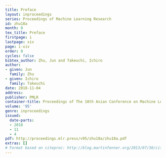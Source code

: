 ```yaml
---
title: Preface
layout: inproceedings
series: Proceedings of Machine Learning Research
id: zhu18a
month: 0
tex_title: Preface
firstpage: i
lastpage: xiv
page: i-xiv
order: 0
cycles: false
bibtex_author: Zhu, Jun and Takeuchi, Ichiro
author:
- given: Jun
  family: Zhu
- given: Ichiro
  family: Takeuchi
date: 2018-11-04
address: 
publisher: PMLR
container-title: Proceedings of The 10th Asian Conference on Machine Learning
volume: '95'
genre: inproceedings
issued:
  date-parts:
  - 2018
  - 11
  - 4
pdf: http://proceedings.mlr.press/v95/zhu18a/zhu18a.pdf
extras: []
# Format based on citeproc: http://blog.martinfenner.org/2013/07/30/citeproc-yaml-for-bibliographies/
---
```

